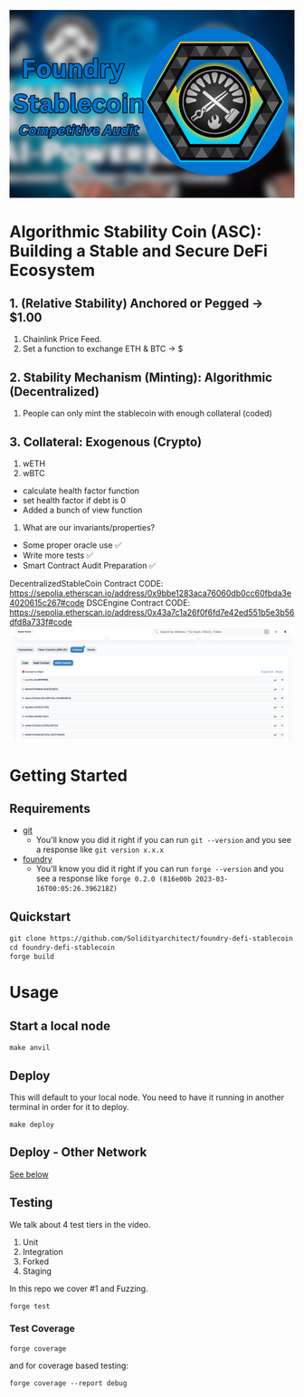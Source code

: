 ![Alt text](image.png)

# Algorithmic Stability Coin (ASC): Building a Stable and Secure DeFi Ecosystem

## 1. (Relative Stability) Anchored or Pegged -> $1.00

1.  Chainlink Price Feed.
2.  Set a function to exchange ETH & BTC -> $

## 2. Stability Mechanism (Minting): Algorithmic (Decentralized)

1.  People can only mint the stablecoin with enough collateral (coded)

## 3. Collateral: Exogenous (Crypto)

1.  wETH
2.  wBTC

- calculate health factor function
- set health factor if debt is 0
- Added a bunch of view function

1.  What are our invariants/properties?

- Some proper oracle use ✅
- Write more tests ✅
- Smart Contract Audit Preparation ✅

DecentralizedStableCoin Contract CODE: https://sepolia.etherscan.io/address/0x9bbe1283aca76060db0cc60fbda3e4020615c267#code
DSCEngine Contract CODE: https://sepolia.etherscan.io/address/0x43a7c1a26f0f6fd7e42ed551b5e3b56dfd8a733f#code
![Alt text](image-1.png)

# Getting Started

## Requirements

- [git](https://git-scm.com/book/en/v2/Getting-Started-Installing-Git)
  - You'll know you did it right if you can run `git --version` and you see a response like `git version x.x.x`
- [foundry](https://getfoundry.sh/)
  - You'll know you did it right if you can run `forge --version` and you see a response like `forge 0.2.0 (816e00b 2023-03-16T00:05:26.396218Z)`

## Quickstart

```
git clone https://github.com/Solidityarchitect/foundry-defi-stablecoin
cd foundry-defi-stablecoin
forge build
```

# Usage

## Start a local node

```
make anvil
```

## Deploy

This will default to your local node. You need to have it running in another terminal in order for it to deploy.

```
make deploy
```

## Deploy - Other Network

[See below](#deployment-to-a-testnet-or-mainnet)

## Testing

We talk about 4 test tiers in the video.

1. Unit
2. Integration
3. Forked
4. Staging

In this repo we cover #1 and Fuzzing.

```
forge test
```

### Test Coverage

```
forge coverage
```

and for coverage based testing:

```
forge coverage --report debug
```
